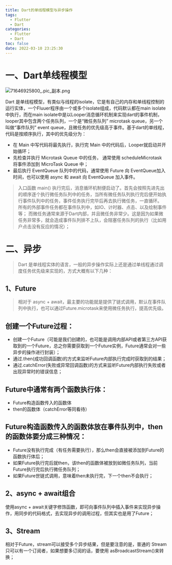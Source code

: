 ```yaml
---
title: Dart的单线程模型与异步操作
tags:
  - Flutter
  - Dart
categories:
  - Flutter
  - Dart
toc: false
date: 2022-03-10 23:25:30
---
```


# 一、Dart单线程模型

![71646925800_.pic_副本.png](/images/2022/03/10/225f70d4-852a-48fc-b7b9-a055cf9104e4.png)
<!-- more -->
Dart 是单线程模型，有类似与线程的isolate，它是有自己的内存和单线程控制的运行实体，一个Fluuer程序由一个或多个isolate组成，代码默认都在main isolate中执行，而在main isolate中是以Looper消息循环机制来实现dart的事件机制，looper其中包含两个任务队列，一个是“微任务队列” microtask queue，另一个叫做“事件队列” event queue，且微任务的优先级高于事件。基于dart的单线程，代码是按顺序执行，其中的优先级分为：
 - 在 Main 中写代码将最先执行，执行完 Main 中的代码后，Looper就启动并开始循环；
 - 先检查并执行 Microtask Queue 中的任务， 通常使用 scheduleMicrotask 将事件添加到 MicroTask Queue 中；
 - 最后执行 EventQueue 队列中的代码，通常使用 Future 向 EventQueue加入时间，也可以使用 async 和 await 向 EventQueue 加入事件。

> 入口函数 main() 执行完后，消息循环机制便启动了。首先会按照先进先出的顺序逐个执行微任务队列中的任务，当所有微任务队列执行完后便开始执行事件队列中的任务，事件任务执行完毕后再去执行微任务，一直循环。
所有的外部事件任务都在事件队列中，如IO、计时器、点击、以及绘制事件等；
而微任务通常来源于Dart内部，并且微任务非常少。这是因为如果微任务非常多，就会造成事件队列排不上队，会阻塞任务队列的执行（比如用户点击没有反应的情况）；

# 二、异步
> Dart 是单线程实体的语言，一般的异步操作实际上还是通过单线程通过调度任务优先级来实现的，方式大概有以下几种：

## 1、Future
> 相对于 async + await，最主要的功能就是提供了链式调用，默认在事件队列中执行，也可以通过Future.microtask来使用微任务执行，提高优先级。

## 创建一个Future过程：

- 创建一个Future（可能是我们创建的，也可能是调用内部API或者第三方API获取到的一个Future，总之你需要获取到一个Future实例，Future通常会对一些异步的操作进行封装）；
- 通过.then(成功回调函数)的方式来监听Future内部执行完成时获取到的结果；
- 通过.catchError(失败或异常回调函数)的方式来监听Future内部执行失败或者出现异常时的错误信息；

## Future中通常有两个函数执行体：
- Future构造函数传入的函数体
- then的函数体（catchError等同看待）

## Future构造函数传入的函数体放在事件队列中，then的函数体要分成三种情况：
- Future没有执行完成（有任务需要执行），那么then会直接被添加到Future的函数执行体后；
- 如果Future执行完后就then，该then的函数体被放到如微任务队列，当前Future执行完后执行微任务队列；
- 如果Future世链式调用，意味着then未执行完，下一个then不会执行；

## 2、async + await组合
使用async + await关键字修饰函数，即可向事件队列中插入事件来实现异步操作，用同步的代码格式，去实现异步的调用过程，但其实也是用了Future；

## 3、Stream
相对于Future，stream可以接受多个异步结果，但是要注意的是，普通的 Stream 只可以有一个订阅者，如果想要多订阅的话，要使用 asBroadcastStream()来转换；